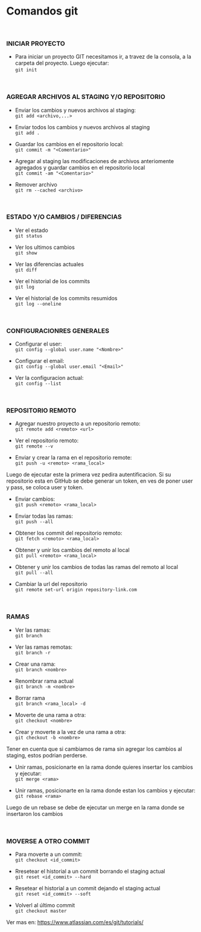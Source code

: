 # Comandos git
</br>

### INICIAR PROYECTO 
 
* Para iniciar un proyecto GIT necesitamos ir, a travez de la consola, a la carpeta del proyecto. Luego ejecutar:
</br>```git init```

</br>

### AGREGAR ARCHIVOS AL STAGING Y/O REPOSITORIO
 
* Enviar los cambios y nuevos archivos al staging:
</br>```git add <archivo,...>```

* Enviar todos los cambios y nuevos archivos al staging
</br>```git add .```

* Guardar los cambios en el repositorio local:
</br>```git commit -m "<Comentario>"```

* Agregar al staging las modificaciones de archivos anteriomente agregados y guardar cambios en el repositorio local
</br>```git commit -am "<Comentario>"```

* Remover archivo
</br>```git rm --cached <archivo>```

</br>

### ESTADO Y/O CAMBIOS / DIFERENCIAS 
 
* Ver el estado
</br>```git status```
	
* Ver los ultimos cambios
</br>```git show```
	
* Ver las diferencias actuales
</br>```git diff```

* Ver el historial de los commits
</br>```git log```

* Ver el historial de los commits resumidos
</br>```git log --oneline```

</br>

### CONFIGURACIONRES GENERALES

* Configurar el user:
</br>```git config --global user.name "<Nombre>"```

* Configurar el email:
</br>```git config --global user.email "<Email>"```

* Ver la configuracion actual:
</br>```git config --list```

</br>

### REPOSITORIO REMOTO

* Agregar nuestro proyecto a un repositorio remoto:
</br>```git remote add <remoto> <url>```

* Ver el repositorio remoto:
</br>```git remote --v```

* Enviar y crear la rama en el repositorio remote:
</br>```git push -u <remoto> <rama_local>```

Luego de ejecutar este la primera vez pedira autentificacion.
Si su repositorio esta en GitHub se debe generar un token, en ves de poner user y pass, se coloca user y token.

* Enviar cambios:
</br>```git push <remoto> <rama_local>```

* Enviar todas las ramas:
</br>```git push --all```

* Obtener los commit del repositorio remoto:
</br>```git fetch <remoto> <rama_local>```

* Obtener y unir los cambios del remoto al local
</br>```git pull <remoto> <rama_local>```

* Obtener y unir los cambios de todas las ramas del remoto al local
</br>```git pull --all```

* Cambiar la url del repositorio
</br>```git remote set-url origin repository-link.com```

</br>

### RAMAS

* Ver las ramas:
</br>```git branch```

* Ver las ramas remotas:
</br>```git branch -r```

* Crear una rama: 
</br>```git branch <nombre>```
   
* Renombrar rama actual
</br>```git branch -m <nombre>```

* Borrar rama
</br>```git branch <rama_local> -d``` 

* Moverte de una rama a otra:
</br>```git checkout <nombre>```

* Crear y moverte a la vez de una rama a otra:
</br>```git checkout -b <nombre>```

Tener en cuenta que si cambiamos de rama sin agregar los cambios al staging, estos podrian perderse.

* Unir ramas, posicionarte en la rama donde quieres insertar los cambios y ejecutar:
</br>```git merge <rama>```

* Unir ramas, posicionarte en la rama donde estan los cambios y ejecutar:
</br>```git rebase <rama>```

Luego de un rebase se debe de ejecutar un merge en la rama donde se insertaron los cambios

</br>

### MOVERSE A OTRO COMMIT

* Para moverte a un commit:
</br>```git checkout <id_commit>```

* Rresetear el historial a un commit borrando el staging actual
</br>```git reset <id_commit> --hard```


* Resetear el historial a un commit dejando el staging actual
</br>```git reset <id_commit> --soft```

* Volverl al último commit 
</br>```git checkout master```
 
Ver mas en: https://www.atlassian.com/es/git/tutorials/
